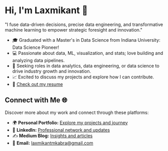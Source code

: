 # Hi, I'm Laxmikant 👋

"I fuse data-driven decisions, precise data engineering, and transformative machine learning to empower strategic foresight and innovation."

- 🎓 Graduated with a Master's in Data Science from Indiana University: Data Science Pioneer!
- 💻 Passionate about data, ML, visualization, and stats; love building and analyzing data pipelines.
- 🚀 Seeking roles in data analytics, data engineering, or data science to drive industry growth and innovation.
- 📈 Excited to discuss my projects and explore how I can contribute.
- 📄 [Check out my resume](https://drive.google.com/file/d/10xupzqO9jOQMmNlTFzxYsoVmvhhHnu3X/preview)

## Connect with Me 🌐

Discover more about my work and connect through these platforms:

- 🌍 **Personal Portfolio:** [Explore my projects and journey](https://laxmikantkabra.github.io/portfolio/)
- 💼 **LinkedIn:** [Professional network and updates](https://www.linkedin.com/in/laxmikant-kabra/)
- ✍️ **Medium Blog:** [Insights and articles](https://medium.com/@laxmikantmkabra)
- 📧 **Email:** laxmikantmkabra@gmail.com
